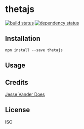# thetajs



[![build status](https://secure.travis-ci.org/HTMLFusion/thetajs.svg)](http://travis-ci.org/HTMLFusion/thetajs)
[![dependency status](https://david-dm.org/HTMLFusion/thetajs.svg)](https://david-dm.org/HTMLFusion/thetajs)

## Installation

```
npm install --save thetajs
```

## Usage

## Credits
[Jesse Vander Does](https://github.com/HTMLFusion/)

## License

ISC
